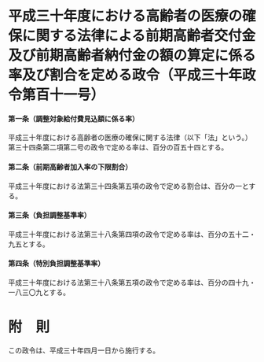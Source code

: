 # 平成三十年度における高齢者の医療の確保に関する法律による前期高齢者交付金及び前期高齢者納付金の額の算定に係る率及び割合を定める政令（平成三十年政令第百十一号）
#### 第一条（調整対象給付費見込額に係る率）
平成三十年度における高齢者の医療の確保に関する法律（以下「法」という。）第三十四条第二項第二号の政令で定める率は、百分の百五十四とする。
#### 第二条（前期高齢者加入率の下限割合）
平成三十年度における法第三十四条第五項の政令で定める割合は、百分の一とする。
#### 第三条（負担調整基準率）
平成三十年度における法第三十八条第四項の政令で定める率は、百分の五十二・九五とする。
#### 第四条（特別負担調整基準率）
平成三十年度における法第三十八条第五項の政令で定める率は、百分の四十九・一八三〇九とする。
# 附　則
この政令は、平成三十年四月一日から施行する。
